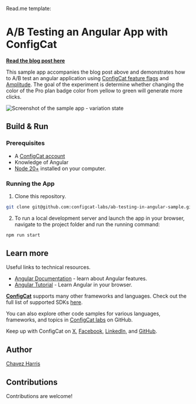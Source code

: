 Read.me template:

# A/B Testing an Angular App with ConfigCat

**[Read the blog post here](https://configcat.com/blog/2022/11/04/how-to-implement-ab-testing-angular/)**

This sample app accompanies the blog post above and demonstrates how to A/B test an angular application using [ConfigCat feature flags](https://configcat.com/featureflags) and [Amplitude](https://amplitude.com/). The goal of the experiment is determine whether changing the color of the Pro plan badge color from yellow to green will generate more clicks.

![Screenshot of the sample app - variation state](https://user-images.githubusercontent.com/74829200/190157524-f6bdaccb-dfef-4cbf-819b-7d4cf68305bd.png)

## Build & Run

### Prerequisites

- A [ConfigCat account](https://app.configcat.com/signup)
- Knowledge of Angular
- [Node 20+](https://nodejs.org/en/download) installed on your computer.

### Running the App

1. Clone this repository.

```sh
git clone git@github.com:configcat-labs/ab-testing-in-angular-sample.git
```

2. To run a local development server and launch the app in your browser, navigate to the project folder and run the running command:

```sh
npm run start
```

## Learn more

Useful links to technical resources.

- [Angular Documentation](https://angular.dev/) - learn about Angular features.
- [Angular Tutorial](https://angular.dev/tutorials/learn-angular) - Learn Angular in your browser.

[**ConfigCat**](https://configcat.com) supports many other frameworks and languages. Check out the full list of supported SDKs [here](https://configcat.com/docs/sdk-reference/overview/).

You can also explore other code samples for various languages, frameworks, and topics in [ConfigCat labs](https://github.com/configcat-labs) on GitHub.

Keep up with ConfigCat on [X](https://x.com/configcat), [Facebook](https://www.facebook.com/configcat), [LinkedIn](https://www.linkedin.com/company/configcat/), and [GitHub](https://github.com/configcat).

## Author

[Chavez Harris](https://github.com/codedbychavez)

## Contributions

Contributions are welcome!
